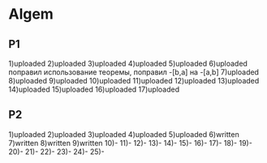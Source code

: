 # Algem
## P1
1)uploaded
2)uploaded
3)uploaded
4)uploaded
5)uploaded
6)uploaded поправил использование теоремы, поправил -[b,a] на -[a,b]
7)uploaded
8)uploaded
9)uploaded
10)uploaded
11)uploaded
12)uploaded
13)uploaded
14)uploaded
15)uploaded
16)uploaded
17)uploaded
## P2
1)uploaded
2)uploaded
3)uploaded
4)uploaded
5)uploaded
6)written
7)written
8)written
9)written
10)-
11)-
12)-
13)-
14)-
15)-
16)-
17)-
18)-
19)-
20)-
21)-
22)-
23)-
24)-
25)-

